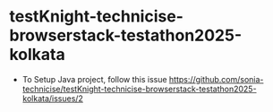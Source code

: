 # testKnight-technicise-browserstack-testathon2025-kolkata


- To Setup Java project, follow this issue https://github.com/sonia-technicise/testKnight-technicise-browserstack-testathon2025-kolkata/issues/2
